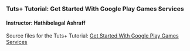 ### Tuts+ Tutorial: Get Started With Google Play Games Services

#### Instructor: Hathibelagal Ashraff



Source files for the Tuts+ Tutorial: [Get Started With Google Play Games Services]()

